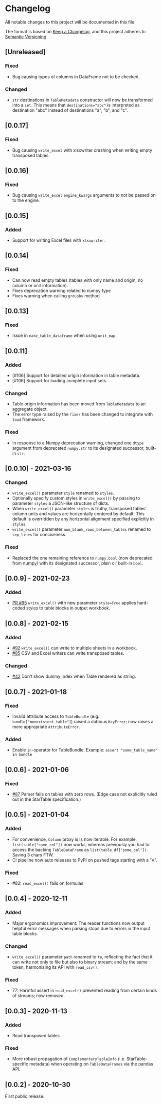 # Changelog

All notable changes to this project will be documented in this file.

The format is based on [Keep a Changelog](https://keepachangelog.com/en/1.0.0/),
and this project adheres to [Semantic Versioning](https://semver.org/spec/v2.0.0.html).

## [Unreleased]

### Fixed
- Bug causing types of columns in DataFrame not to be checked.

### Changed
- `str` destinations in `TableMetadata` constructor will now be transformed into a `set`. This means that `destinations="abc"` is interpreted as destination "abc" instead of destinations "a", "b", and "c". 

## [0.0.17]

### Fixed
- Bug causing `write_excel` with xlsxwriter crashing when writing empty transposed tables.

## [0.0.16]

### Fixed
- Bug causing `write_excel` `engine_kwargs` arguments to not be passed on to the engine.

## [0.0.15]

### Added
- Support for writing Excel files with `xlsxwriter`.

## [0.0.14]

### Fixed
- Can now read empty tables (tables with only name and origin, no column or unit information).
- Fixes deprecation warning related to numpy type
- Fixes warning when calling `groupby` method

## [0.0.13]

### Fixed
- Issue in `make_table_dataframe` when using `unit_map`.

## [0.0.11]

### Added
- [#106] Support for detailed origin information in table metadata.
- [#106] Support for loading complete input sets.

### Changed
- Table origin information has been moved from `TableMetadata` to an aggregate object.
- The error type raised by the `fixer` has been changed to integrate with `load` framework.

### Fixed
- In response to a Numpy deprecation warning, changed one `dtype` argument from deprecated `numpy.str` to its designated successor, built-in `str`.

## [0.0.10] - 2021-03-16

### Changed

- `write_excel()` parameter `style` renamed to `styles`.
- Optionally specify custom styles in `write_excel()` by passing to parameter `styles` a JSON-like structure of dicts.
- When `write_excel()` parameter `styles` is truthy, transposed tables' column units and values are horizontally centered by default. This default is overridden by any horizontal alignment specified explicitly in `styles`. 
- `write_excel()` parameter `num_blank_rows_between_tables` renamed to `sep_lines` for conciseness.

### Fixed
- Replaced the one remaining reference to `numpy.bool` (now deprecated from numpy) with its designated successor, plain ol' built-in `bool`.

## [0.0.9] - 2021-02-23

### Added
- [PR #95](https://github.com/startable/pdtable/pull/95) `write_excel()` with new parameter `style=True` applies hard-coded styles to table blocks in output workbook.  

## [0.0.8] - 2021-02-15

### Added
- [#92](https://github.com/startable/pdtable/issues/92) `write_excel()` can write to multiple sheets in a workbook. 
- [#85](https://github.com/startable/pdtable/issues/85) CSV and Excel writers can write transposed tables.

### Changed
- [#42](https://github.com/startable/pdtable/issues/42) Don't show dummy index when Table rendered as string.

## [0.0.7] - 2021-01-18

### Fixed
- Invalid attribute access to `TableBundle` (e.g. `bundle["nonexistent_table"]`) raised a dubious `KeyError`; now raises a more appropriate `AttributeError`.

### Added
- Enable `in`-operator for TableBundle. Example: `assert "some_table_name" in bundle`

## [0.0.6] - 2021-01-06

### Fixed

- [#87](https://github.com/startable/pdtable/issues/87) Parser fails on tables with zero rows. (Edge case not explicitly ruled out in the StarTable specification.)

## [0.0.5] - 2021-01-04

### Added

- For convenience, `Column` proxy is is now iterable. For example, `list(table["some_col"])` now works, whereas previously you had to access the backing `TableDataFrame` as `list(table.df["some_col"])`. Saving 3 chars FTW. 
- CI pipeline now auto releases to PyPI on pushed tags starting with a "v". 

### Fixed

- \#82: `read_excel()` fails on formulas 

## [0.0.4] - 2020-12-11

### Added

- Major ergonomics improvement: The reader functions now output helpful error messages when parsing stops due to errors in the input table blocks.

### Changed

- `write_excel()` parameter `path` renamed to `to`, reflecting the fact that it can write not only to file but also to binary stream; and by the same token, harmonizing its API with `read_csv()`. 

### Fixed

- 77: Harmful assert in `read_excel()` prevented reading from certain kinds of streams; now removed.


## [0.0.3] - 2020-11-13

### Added

- Read transposed tables 

### Fixed

- More robust propagation of `ComplementaryTableInfo` (i.e. StarTable-specific metadata) when operating on `TableDataFrame`s via the pandas API.  

## [0.0.2] - 2020-10-30

First public release. 

